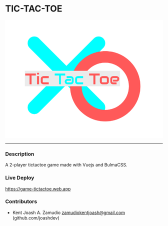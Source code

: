 # TIC-TAC-TOE
![](public/favicon.png "TicTacToe")

---
### Description
A 2-player tictactoe game made with Vuejs and BulmaCSS.

### Live Deploy
<https://game-tictactoe.web.app>

### Contributors
- Kent Joash A. Zamudio  <zamudiokentjoash@gmail.com> (github.com/joashdev)
